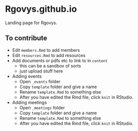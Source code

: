 # Rgovys.github.io

Landing page for Rgovys.

## To contribute

* Edit `members.Rmd` to add members
* Edit `resources.Rmd` to add resources
* Add documents or pdfs etc to link to in `content`
  - this can be a sandbox of sorts
  - just upload stuff here
* Adding events
  - Open `_events` folder
  - Copy `template` folder and give a name
  - Rename `template.Rmd` to something else
  - After you have edited the Rmd file, click `knit` in RStudio.
* Adding meetings
  - Open `_meetings` folder
  - Copy `template` folder and give a name
  - Rename `template.Rmd` to something else
  - After you have edited the Rmd file, click `knit` in RStudio.